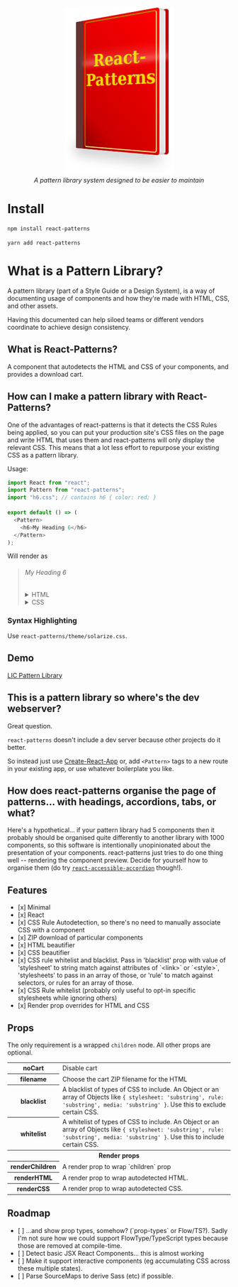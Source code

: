 <p align="center">
  <img width="245" height="378" src="/logo.png" alt="React Patterns"><br>
  <i>A pattern library system designed to be easier to maintain</i>
</p>

# Install

    npm install react-patterns

    yarn add react-patterns

# What is a Pattern Library?

A pattern library (part of a Style Guide or a Design System), is a way of documenting usage of components and how they're made with HTML, CSS, and other assets.

Having this documented can help siloed teams or different vendors coordinate to achieve design consistency.

## What is React-Patterns?

A component that autodetects the HTML and CSS of your components, and provides a download cart.

## How can I make a pattern library with React-Patterns?

One of the advantages of react-patterns is that it detects the CSS Rules being applied, so you can put your production site's CSS files on the page and write HTML that uses them and react-patterns will only display the relevant CSS. This means that a lot less effort to repurpose your existing CSS as a pattern library.

Usage:

```javascript
import React from "react";
import Pattern from "react-patterns";
import "h6.css"; // contains h6 { color: red; }

export default () => (
  <Pattern>
    <h6>My Heading 6</h6>
  </Pattern>
);
```

Will render as

<blockquote><h6>My Heading 6</h6><details><summary>HTML</summary>&lt;h6&gt;My Heading 6&lt;/h6&gt;</details><details><summary>CSS</summary>h6 { color: red; }</details></div></blockquote>

### Syntax Highlighting

Use `react-patterns/theme/solarize.css`.

## Demo

[LIC Pattern Library](https://springload.github.io/lic-pattern-library/)

## This is a pattern library so where's the dev webserver?

Great question.

`react-patterns` doesn't include a dev server because other projects do it better.

So instead just use <a href="https://github.com/facebookincubator/create-react-app">Create-React-App</a> or, add `<Pattern>` tags to a new route in your existing app, or use whatever boilerplate you like.

## How does react-patterns organise the page of patterns... with headings, accordions, tabs, or what?

Here's a hypothetical... if your pattern library had 5 components then it probably should be organised quite differently to another library with 1000 components, so this software is intentionally unopinionated about the presentation of your components. react-patterns just tries to do one thing well -- rendering the component preview. Decide for yourself how to organise them (do try <a href="https://github.com/springload/react-accessible-accordion/">`react-accessible-accordion`</a> though!).

## Features

<ul>
 <li> [x] Minimal
 <li> [x] React
 <li> [x] CSS Rule Autodetection, so there's no need to manually associate CSS with a component
 <li> [x] ZIP download of particular components
 <li> [x] HTML beautifier
 <li> [x] CSS beautifier
 <li> [x] CSS rule whitelist and blacklist. Pass in 'blacklist' prop with value of 'stylesheet' to string match against attributes of `&lt;link&gt;` or `&lt;style&gt;`, 'stylesheets' to pass in an array of those, or 'rule' to match against selectors, or rules for an array of those.
 <li> [x] CSS Rule whitelist (probably only useful to opt-in specific stylesheets while ignoring others)
 <li> [x] Render prop overrides for HTML and CSS
</ul>

## Props

The only requirement is a wrapped `children` node. All other props are optional.

<table>
<tr><th>noCart</th><td>Disable cart</td></tr>
<tr><th>filename</th><td>Choose the cart ZIP filename for the HTML</td></tr>
<tr><th>blacklist</th><td>A blacklist of types of CSS to include. An Object or an array of Objects like <code>{ stylesheet: 'substring', rule: 'substring', media: 'substring' }</code>. Use this to exclude certain CSS.</td></tr>
<tr><th>whitelist</th><td>A whitelist of types of CSS to include. An Object or an array of Objects like <code>{ stylesheet: 'substring', rule: 'substring', media: 'substring' }</code>. Use this to include certain CSS.</td></tr>
 <tr><th colspan="2">Render props</th></tr>
 <tr><th>renderChildren</th><td>A render prop to wrap `children` prop</td></tr>
 <tr><th>renderHTML</th><td>A render prop to wrap autodetected HTML.</td></tr>
 <tr><th>renderCSS</th><td>A render prop to wrap autodetected CSS.</td></tr>
</table>

## Roadmap

<ul>
  <li> [ ] ...and show prop types, somehow? (`prop-types` or Flow/TS?). Sadly I'm not sure how we could support FlowType/TypeScript types because those are removed at compile-time.
 <li> [ ] Detect basic JSX React Components... this is almost working
 <li> [ ] Make it support interactive components (eg accumulating CSS across these multiple states).
  <li> [ ] Parse SourceMaps to derive Sass (etc) if possible.
</ul>
